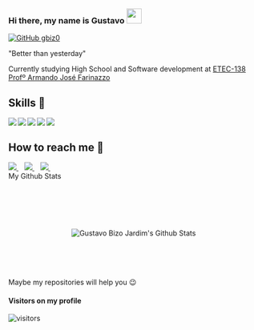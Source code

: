### Hi there, my name is Gustavo <img src="https://media.giphy.com/media/hvRJCLFzcasrR4ia7z/giphy.gif" width="30px"> 

[![GitHub gbiz0](https://img.shields.io/github/followers/gbiz0?label=follow&style=social)](https://github.com/gbiz0)
  
  "Better than yesterday"
  
Currently studying High School and Software development at [ETEC-138 Profº Armando José Farinazzo](https://etecfernandopolis.com.br/site/inicio/)


## Skills 🚀

<img align="left" src="https://img.shields.io/badge/HTML5-E34F26?style=for-the-badge&logo=html5&logoColor=white"/>
<img align="left" src="https://img.shields.io/badge/CSS3-1572B6?style=for-the-badge&logo=css3&logoColor=white"/>
<img align="left" src="https://img.shields.io/badge/JavaScript-323330?style=for-the-badge&logo=javascript&logoColor=F7DF1E"/>
<img align="left" src="https://img.shields.io/badge/Java-bf4080?style=for-the-badge&logo=java&logoColor=white"/>
<img align="left" src="https://img.shields.io/badge/Python-007ACC?style=for-the-badge&logo=python&logoColor=white"/><br>

 ## How to reach me 🔎

<a href="https://www.linkedin.com/in/gustavo-bizo-jardim-0b082319a/" target="_blank">
    <img src="https://img.shields.io/badge/linkedin-%230077B5.svg?&style=for-the-badge&logo=linkedin&logoColor=white" />
  </a>&nbsp;&nbsp;
 <a href="https://www.instagram.com/gustavo_bizo/" target="_blank">
    <img src="https://img.shields.io/badge/instagram-%23E4405F.svg?&style=for-the-badge&logo=instagram&logoColor=white" />        
  </a>&nbsp;&nbsp;
 <a href="mailto:gustavobizo@protonmail.com">
    <img src="https://img.shields.io/badge/Microsoft_Outlook-0078D4?style=for-the-badge&logo=microsoft-outlook&logoColor=white" />        
  </a>&nbsp;&nbsp; 


  <summary>My Github Stats</summary>
  <br>

  <p align="center">
    <img align="center" src="https://github-readme-stats.vercel.app/api?username=gbiz0&&show_icons=true&theme=midnight-purple" alt="Gustavo Bizo Jardim's Github Stats" alt="Gustavo Bizo Jardim's Github Status" />
      <img align="center"
      height="150px"
  /></a>
  </p>
</details> 

Maybe my repositories will help you 😉

#### **Visitors on my profile**
![visitors](https://visitor-badge.laobi.icu/badge?page_id=gbiz0)
